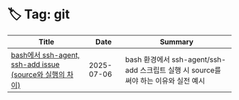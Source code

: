 # 🏷️ Tag: git

| Title | Date | Summary |
|-------|------|---------|
| [bash에서 ssh-agent, ssh-add issue (source와 실행의 차이)](https://github.com/MinHyeok-lee1/TIL/blob/main/2025/07/06-issueBashSsh.md) | 2025-07-06 | bash 환경에서 ssh-agent/ssh-add 스크립트 실행 시 source를 써야 하는 이유와 실전 예시 |
